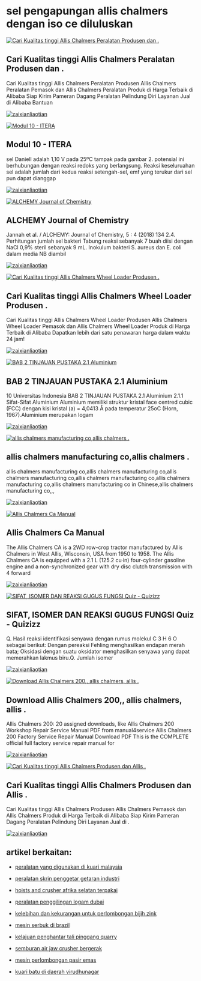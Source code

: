 # sel pengapungan allis chalmers dengan iso ce diluluskan
<a href="https://mnn.zoosnet.net/LR/Chatpre.aspx?id=MNN94995150&p=https://topgrinding.com/" target="_blank">![Cari Kualitas tinggi Allis Chalmers Peralatan Produsen dan .](https://github.com/technlg/images/blob/main/1.jpg)</a>
## Cari Kualitas tinggi Allis Chalmers Peralatan Produsen dan .
Cari Kualitas tinggi Allis Chalmers Peralatan Produsen Allis Chalmers Peralatan Pemasok dan Allis Chalmers Peralatan Produk di Harga Terbaik di Alibaba Siap Kirim Pameran Dagang Peralatan Pelindung Diri Layanan Jual di Alibaba Bantuan
<a href="https://mnn.zoosnet.net/LR/Chatpre.aspx?id=MNN94995150&p=https://topgrinding.com/" target="_blank"><img src="https://github.com/technlg/images/raw/main/chat11.jpg" alt="zaixianliaotian"/></a><a href="//whatsapp.shibangsoft.com/WhatsApp.php" ><img src="https://github.com/technlg/images/raw/main/chat11.png" alt=""></a>
<a href="https://mnn.zoosnet.net/LR/Chatpre.aspx?id=MNN94995150&p=https://topgrinding.com/" target="_blank">![Modul 10 - ITERA](https://github.com/technlg/images/blob/main/42.jpg)</a>
## Modul 10 - ITERA
sel Daniell adalah 1,10 V pada 25ºC tampak pada gambar 2. potensial ini berhubungan dengan reaksi redoks yang berlangsung. Reaksi keseluruahan sel adalah jumlah dari kedua reaksi setengah-sel, emf yang terukur dari sel pun dapat dianggap
<a href="https://mnn.zoosnet.net/LR/Chatpre.aspx?id=MNN94995150&p=https://topgrinding.com/" target="_blank"><img src="https://github.com/technlg/images/raw/main/chat11.jpg" alt="zaixianliaotian"/></a><a href="//whatsapp.shibangsoft.com/WhatsApp.php" ><img src="https://github.com/technlg/images/raw/main/chat11.png" alt=""></a>
<a href="https://mnn.zoosnet.net/LR/Chatpre.aspx?id=MNN94995150&p=https://topgrinding.com/" target="_blank">![ALCHEMY Journal of Chemistry](https://github.com/technlg/images/blob/main/42.jpg)</a>
## ALCHEMY Journal of Chemistry
Jannah et al. / ALCHEMY: Journal of Chemistry, 5 : 4 (2018) 134 2.4. Perhitungan jumlah sel bakteri Tabung reaksi sebanyak 7 buah diisi dengan NaCl 0,9% steril sebanyak 9 mL. Inokulum bakteri S. aureus dan E. coli dalam media NB diambil
<a href="https://mnn.zoosnet.net/LR/Chatpre.aspx?id=MNN94995150&p=https://topgrinding.com/" target="_blank"><img src="https://github.com/technlg/images/raw/main/chat11.jpg" alt="zaixianliaotian"/></a><a href="//whatsapp.shibangsoft.com/WhatsApp.php" ><img src="https://github.com/technlg/images/raw/main/chat11.png" alt=""></a>
<a href="https://mnn.zoosnet.net/LR/Chatpre.aspx?id=MNN94995150&p=https://topgrinding.com/" target="_blank">![Cari Kualitas tinggi Allis Chalmers Wheel Loader Produsen .](https://github.com/technlg/images/blob/main/15.jpg)</a>
## Cari Kualitas tinggi Allis Chalmers Wheel Loader Produsen .
Cari Kualitas tinggi Allis Chalmers Wheel Loader Produsen Allis Chalmers Wheel Loader Pemasok dan Allis Chalmers Wheel Loader Produk di Harga Terbaik di Alibaba Dapatkan lebih dari satu penawaran harga dalam waktu 24 jam!
<a href="https://mnn.zoosnet.net/LR/Chatpre.aspx?id=MNN94995150&p=https://topgrinding.com/" target="_blank"><img src="https://github.com/technlg/images/raw/main/chat11.jpg" alt="zaixianliaotian"/></a><a href="//whatsapp.shibangsoft.com/WhatsApp.php" ><img src="https://github.com/technlg/images/raw/main/chat11.png" alt=""></a>
<a href="https://mnn.zoosnet.net/LR/Chatpre.aspx?id=MNN94995150&p=https://topgrinding.com/" target="_blank">![BAB 2 TINJAUAN PUSTAKA 2.1 Aluminium](https://github.com/technlg/images/blob/main/27.jpg)</a>
## BAB 2 TINJAUAN PUSTAKA 2.1 Aluminium
10 Universitas Indonesia BAB 2 TINJAUAN PUSTAKA 2.1 Aluminium 2.1.1 Sifat-Sifat Aluminium Aluminium memiliki struktur kristal face centred cubic (FCC) dengan kisi kristal (a) = 4,0413 Å pada temperatur 25oC (Horn, 1967).Aluminium merupakan logam
<a href="https://mnn.zoosnet.net/LR/Chatpre.aspx?id=MNN94995150&p=https://topgrinding.com/" target="_blank"><img src="https://github.com/technlg/images/raw/main/chat11.jpg" alt="zaixianliaotian"/></a><a href="//whatsapp.shibangsoft.com/WhatsApp.php" ><img src="https://github.com/technlg/images/raw/main/chat11.png" alt=""></a>
<a href="https://mnn.zoosnet.net/LR/Chatpre.aspx?id=MNN94995150&p=https://topgrinding.com/" target="_blank">![allis chalmers manufacturing co,allis chalmers .](https://github.com/technlg/images/blob/main/18.jpg)</a>
## allis chalmers manufacturing co,allis chalmers .
allis chalmers manufacturing co,allis chalmers manufacturing co,allis chalmers manufacturing co,allis chalmers manufacturing co,allis chalmers manufacturing co,allis chalmers manufacturing co in Chinese,allis chalmers manufacturing co,,, 
<a href="https://mnn.zoosnet.net/LR/Chatpre.aspx?id=MNN94995150&p=https://topgrinding.com/" target="_blank"><img src="https://github.com/technlg/images/raw/main/chat11.jpg" alt="zaixianliaotian"/></a><a href="//whatsapp.shibangsoft.com/WhatsApp.php" ><img src="https://github.com/technlg/images/raw/main/chat11.png" alt=""></a>
<a href="https://mnn.zoosnet.net/LR/Chatpre.aspx?id=MNN94995150&p=https://topgrinding.com/" target="_blank">![Allis Chalmers Ca Manual](https://github.com/technlg/images/blob/main/18.jpg)</a>
## Allis Chalmers Ca Manual
The Allis Chalmers CA is a 2WD row-crop tractor manufactured by Allis Chalmers in West Allis, Wisconsin, USA from 1950 to 1958. The Allis Chalmers CA is equipped with a 2.1 L (125.2 cu·in) four-cylinder gasoline engine and a non-synchronized gear with dry disc clutch transmission with 4 forward
<a href="https://mnn.zoosnet.net/LR/Chatpre.aspx?id=MNN94995150&p=https://topgrinding.com/" target="_blank"><img src="https://github.com/technlg/images/raw/main/chat11.jpg" alt="zaixianliaotian"/></a><a href="//whatsapp.shibangsoft.com/WhatsApp.php" ><img src="https://github.com/technlg/images/raw/main/chat11.png" alt=""></a>
<a href="https://mnn.zoosnet.net/LR/Chatpre.aspx?id=MNN94995150&p=https://topgrinding.com/" target="_blank">![SIFAT, ISOMER DAN REAKSI GUGUS FUNGSI Quiz - Quizizz](https://github.com/technlg/images/blob/main/15.jpg)</a>
## SIFAT, ISOMER DAN REAKSI GUGUS FUNGSI Quiz - Quizizz
Q. Hasil reaksi identifikasi senyawa dengan rumus molekul C 3 H 6 O sebagai berikut: Dengan pereaksi Fehling menghasilkan endapan merah bata; Oksidasi dengan suatu oksidator menghasilkan senyawa yang dapat memerahkan lakmus biru.Q. Jumlah isomer
<a href="https://mnn.zoosnet.net/LR/Chatpre.aspx?id=MNN94995150&p=https://topgrinding.com/" target="_blank"><img src="https://github.com/technlg/images/raw/main/chat11.jpg" alt="zaixianliaotian"/></a><a href="//whatsapp.shibangsoft.com/WhatsApp.php" ><img src="https://github.com/technlg/images/raw/main/chat11.png" alt=""></a>
<a href="https://mnn.zoosnet.net/LR/Chatpre.aspx?id=MNN94995150&p=https://topgrinding.com/" target="_blank">![Download Allis Chalmers 200,, allis chalmers, allis .](https://github.com/technlg/images/blob/main/61.jpg)</a>
## Download Allis Chalmers 200,, allis chalmers, allis .
Allis Chalmers 200: 20 assigned downloads, like Allis Chalmers 200 Workshop Repair Service Manual PDF from manual4service Allis Chalmers 200 Factory Service Repair Manual Download PDF This is the COMPLETE official full factory service repair manual for
<a href="https://mnn.zoosnet.net/LR/Chatpre.aspx?id=MNN94995150&p=https://topgrinding.com/" target="_blank"><img src="https://github.com/technlg/images/raw/main/chat11.jpg" alt="zaixianliaotian"/></a><a href="//whatsapp.shibangsoft.com/WhatsApp.php" ><img src="https://github.com/technlg/images/raw/main/chat11.png" alt=""></a>
<a href="https://mnn.zoosnet.net/LR/Chatpre.aspx?id=MNN94995150&p=https://topgrinding.com/" target="_blank">![Cari Kualitas tinggi Allis Chalmers Produsen dan Allis .](https://github.com/technlg/images/blob/main/44.jpg)</a>
## Cari Kualitas tinggi Allis Chalmers Produsen dan Allis .
Cari Kualitas tinggi Allis Chalmers Produsen Allis Chalmers Pemasok dan Allis Chalmers Produk di Harga Terbaik di Alibaba Siap Kirim Pameran Dagang Peralatan Pelindung Diri Layanan Jual di .
<a href="https://mnn.zoosnet.net/LR/Chatpre.aspx?id=MNN94995150&p=https://topgrinding.com/" target="_blank"><img src="https://github.com/technlg/images/raw/main/chat11.jpg" alt="zaixianliaotian"/></a><a href="//whatsapp.shibangsoft.com/WhatsApp.php" ><img src="https://github.com/technlg/images/raw/main/chat11.png" alt=""></a>
## artikel berkaitan:
* [peralatan yang digunakan di kuari malaysia](peralatan%20yang%20digunakan%20di%20kuari%20malaysia.md)
* [peralatan skrin penggetar getaran industri](peralatan%20skrin%20penggetar%20getaran%20industri.md)
* [hoists and crusher afrika selatan terpakai](hoists%20and%20crusher%20afrika%20selatan%20terpakai.md)
* [peralatan penggilingan logam dubai](peralatan%20penggilingan%20logam%20dubai.md)
* [kelebihan dan kekurangan untuk perlombongan bijih zink](kelebihan%20dan%20kekurangan%20untuk%20perlombongan%20bijih%20zink.md)
* [mesin serbuk di brazil](mesin%20serbuk%20di%20brazil.md)
* [kelajuan penghantar tali pinggang quarry](kelajuan%20penghantar%20tali%20pinggang%20quarry.md)
* [semburan air jaw crusher bergerak](semburan%20air%20jaw%20crusher%20bergerak.md)
* [mesin perlombongan pasir emas](mesin%20perlombongan%20pasir%20emas.md)
* [kuari batu di daerah virudhunagar](kuari%20batu%20di%20daerah%20virudhunagar.md)
